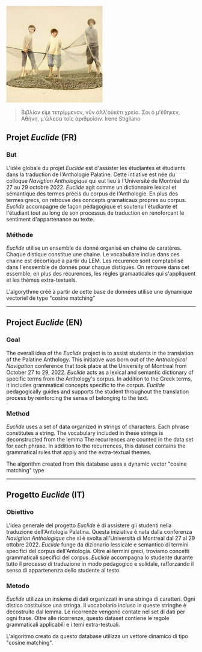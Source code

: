 ![](imageAP.jpeg )  

> Βιβλίον εἰμι τετρίμμενον, νῦν ἀλλ'οὐκέτι χρεία. Σοι ὁ μ'ἔθηκεν, Αθήνη, μ'ὤλεσα τοῖς ἀριθμοῖσιν. 
> Irene Stigliano 

## Projet *Euclide* (FR)

### But

L'idée globale du projet *Euclide* est d'assister les étudiantes et étudiants dans la traduction de l'Anthologie Palatine. Cette intiative est née du colloque *Navigtion Anthologique* qui eut lieu à l'Université de Montréal du 27 au 29 octobre 2022. *Euclide* agit comme un dictionnaire lexical et sémantique des termes précis du corpus de l'Anthologie. En plus des termes grecs, on retrouve des concepts gramaticaux propres au corpus. *Euclide* accompagne de façon pédagogique et soutenu l'étudiante et l'étudiant tout au long de son processus de traduction en renoforcant le sentiment d'appartenance au texte. 

### Méthode

*Euclide* utilise un ensemble de donné organisé en chaine de caratères. Chaque distique constitue une chaine. Le vocabuliare inclue dans ces chaine est décortiqué à partir du LEM. Les récurence sont comptabilisé dans l'enssemble de donnés pour chaque distiques. On retrouve dans cet essemble, en plus des récurences, les règles gramaaticales qui s'appliquent et les thèmes extra-textuels.

L'algorythme créé à partir de cette base de données utilise une dynamique vectoriel de type "cosine matching" 
___

## Project *Euclide* (EN)

### Goal

The overall idea of the *Euclide* project is to assist students in the translation of the Palatine Anthology. This initiative was born out of the *Anthological Navigation* conference that took place at the University of Montreal from October 27 to 29, 2022. *Euclide* acts as a lexical and semantic dictionary of specific terms from the Anthology's corpus. In addition to the Greek terms, it includes grammatical concepts specific to the corpus. *Euclide* pedagogically guides and supports the student throughout the translation process by reinforcing the sense of belonging to the text. 

### Method

*Euclide* uses a set of data organized in strings of characters. Each phrase constitutes a string. The vocabulary included in these strings is deconstructed from the lemma The recurrences are counted in the data set for each phrase. In addition to the recurrences, this dataset contains the grammatical rules that apply and the extra-textual themes.

The algorithm created from this database uses a dynamic vector "cosine matching" type
___

## Progetto *Euclide* (IT)

### Obiettivo

L'idea generale del progetto *Euclide* è di assistere gli studenti nella traduzione dell'Antologia Palatina. Questa iniziativa è nata dalla conferenza *Navigtion Anthologique* che si è svolta all'Università di Montreal dal 27 al 29 ottobre 2022. *Euclide* funge da dizionario lessicale e semantico di termini specifici del corpus dell'Antologia. Oltre ai termini greci, troviamo concetti grammaticali specifici del corpus. *Euclide* accompagna lo studente durante tutto il processo di traduzione in modo pedagogico e solidale, rafforzando il senso di appartenenza dello studente al testo. 

### Metodo

*Euclide* utilizza un insieme di dati organizzati in una stringa di caratteri. Ogni distico costituisce una stringa. Il vocabolario incluso in queste stringhe è decostruito dal lemma. Le ricorrenze vengono contate nel set di dati per ogni frase. Oltre alle ricorrenze, questo dataset contiene le regole grammaticali applicabili e i temi extra-testuali.

L'algoritmo creato da questo database utilizza un vettore dinamico di tipo "cosine matching".